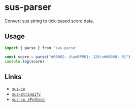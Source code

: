 # sus-parser

Convert sus string to tick-based score data.

## Usage

```javascript
import { parse } from 'sus-parse'

const score = parse("#00002: 4\n#BPM01: 120\n#00008: 01")
console.log(score)
```

## Links
- [``sus-io``](https://github.com/mkpoli/sus-js/blob/main/sus-parse)
- [``sus-stringify``](https://github.com/mkpoli/sus-js/blob/main/sus-stringify)
- [``sus-io (Python)``](https://pypi.org/project/sus-io/)
